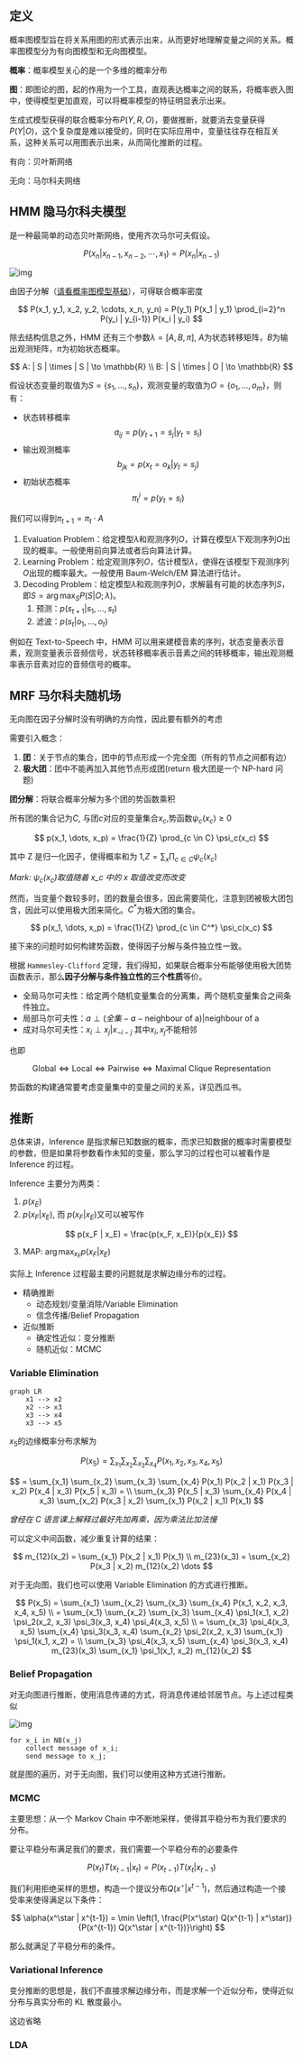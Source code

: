 ## 定义

概率图模型旨在将关系用图的形式表示出来，从而更好地理解变量之间的关系。概率图模型分为有向图模型和无向图模型。

**概率**：概率模型关心的是一个多维的概率分布

**图**：即图论的图，起的作用为一个工具，直观表达概率之间的联系，将概率嵌入图中，使得模型更加直观，可以将概率模型的特征明显表示出来。

生成式模型获得的联合概率分布$P(Y,R,O)$，要做推断，就要消去变量获得$P(Y | O)$，这个复杂度是难以接受的，同时在实际应用中，变量往往存在相互关系，这种关系可以用图表示出来，从而简化推断的过程。

有向：贝叶斯网络

无向：马尔科夫网络

## HMM 隐马尔科夫模型

是一种最简单的动态贝叶斯网络，使用齐次马尔可夫假设。

$$
P(x_n | x_{n-1}, x_{n-2}, \cdots, x_1) = P(x_n | x_{n-1})
$$

![img](https://img2023.cnblogs.com/blog/3436855/202406/3436855-20240625160428450-2045049205.png)

由因子分解（[请看概率图模型基础](https://www.cnblogs.com/Blackteaxx/p/18180183)），可得联合概率密度

$$
P(x_1, y_1, x_2, y_2, \cdots, x_n, y_n) = P(y_1) P(x_1 | y_1) \prod_{i=2}^n P(y_i | y_{i-1}) P(x_i | y_i)
$$

除去结构信息之外，HMM 还有三个参数$\lambda = [A, B, \pi]$, $A$为状态转移矩阵，$B$为输出观测矩阵，$\pi$为初始状态概率。

$$
A: | S | \times | S | \to \mathbb{R} \\
B: | S | \times | O | \to \mathbb{R}
$$

假设状态变量的取值为$S=\{s_1, \dots, s_n\}$，观测变量的取值为$O=\{o_1, \dots, o_m\}$，则有：

- 状态转移概率
  $$
  a_{ij} = p(y_{t+1}=s_j|y_t=s_i)
  $$
- 输出观测概率
  $$
  b_{jk} = p(x_t=o_k|y_t=s_j)
  $$
- 初始状态概率
  $$
  \pi^i_t = p(y_t=s_i)
  $$

我们可以得到$\pi_{t+1} = \pi_{t} \cdot A$

1. Evaluation Problem：给定模型$\lambda$和观测序列$O$，计算在模型$\lambda$下观测序列$O$出现的概率。一般使用前向算法或者后向算法计算。
2. Learning Problem：给定观测序列$O$，估计模型$\lambda$，使得在该模型下观测序列$O$出现的概率最大。一般使用 Baum-Welch/EM 算法进行估计。
3. Decoding Problem：给定模型$\lambda$和观测序列$O$，求解最有可能的状态序列$S$，即$S = \arg \max_S P(S|O;\lambda)$。
   1. 预测：$p(s_{t+1}|s_1, \dots, s_t)$
   2. 滤波：$p(s_t|o_1, \dots, o_t)$

例如在 Text-to-Speech 中，HMM 可以用来建模音素的序列，状态变量表示音素，观测变量表示音频信号，状态转移概率表示音素之间的转移概率，输出观测概率表示音素对应的音频信号的概率。

## MRF 马尔科夫随机场

无向图在因子分解时没有明确的方向性，因此要有额外的考虑

需要引入概念：

1. **团**：关于节点的集合，团中的节点形成一个完全图（所有的节点之间都有边）
2. **极大团**：团中不能再加入其他节点形成团(return 极大团是一个 NP-hard 问题)

**团分解**：将联合概率分解为多个团的势函数乘积

所有团的集合记为$C$, 与团$c$对应的变量集合$x_c$,势函数$\psi_c(x_c) \geq 0$

$$
p(x_1, \dots, x_p) = \frac{1}{Z} \prod_{c \in C} \psi_c(x_c)
$$

其中 Z 是归一化因子，使得概率和为 1,$Z = \sum_x \prod_{c \in C} \psi_c(x_c)$

_Mark: $\psi_c(x_c)$取值随着 x_c 中的 x 取值改变而改变_

然而，当变量个数较多时，团的数量会很多，因此需要简化，注意到团被极大团包含，因此可以使用极大团来简化。$C^*$为极大团的集合。

$$
p(x_1, \dots, x_p) = \frac{1}{Z} \prod_{c \in C^*} \psi_c(x_c)
$$

接下来的问题时如何构建势函数，使得因子分解与条件独立性一致。

根据 `Hammesley-Clifford` 定理，我们得知，如果联合概率分布能够使用极大团势函数表示，那么**因子分解与条件独立性的三个性质**等价。

- 全局马尔可夫性：给定两个随机变量集合的分离集，两个随机变量集合之间条件独立。
- 局部马尔可夫性：$a \perp (全集 - a - \text{neighbour of a}) | \text{neighbour of a}$
- 成对马尔可夫性：$x_i \perp x_j | x_{-i-j}$ 其中$x_i,x_j$不能相邻

也即

$$
\text{Global} \iff \text{Local} \iff \text{Pairwise} \iff \text{Maximal Clique Representation}
$$

势函数的构建通常要考虑变量集中的变量之间的关系，详见西瓜书。

## 推断

总体来讲，Inference 是指求解已知数据的概率，而求已知数据的概率时需要模型的参数，但是如果将参数看作未知的变量，那么学习的过程也可以被看作是 Inference 的过程。

Inference 主要分为两类：

1. $p(x_E)$
2. $p(x_F | x_E)$, 而 $p(x_F | x_E)$又可以被写作

$$
p(x_F | x_E) = \frac{p(x_F, x_E)}{p(x_E)}
$$

3. MAP: $\arg \max_{x_F} p(x_F | x_E)$

实际上 Inference 过程最主要的问题就是求解边缘分布的过程。

- 精确推断
  - 动态规划/变量消除/Variable Elimination
  - 信念传播/Belief Propagation
- 近似推断
  - 确定性近似：变分推断
  - 随机近似：MCMC

### Variable Elimination

```mermaid
graph LR
    x1 --> x2
    x2 --> x3
    x3 --> x4
    x3 --> x5
```

$x_5$的边缘概率分布求解为

$$
P(x_5) = \sum_{x_1} \sum_{x_2} \sum_{x_3} \sum_{x_4} P(x_1, x_2, x_3, x_4, x_5)
$$

$$
= \sum_{x_1} \sum_{x_2} \sum_{x_3} \sum_{x_4} P(x_1) P(x_2 | x_1) P(x_3 | x_2) P(x_4 | x_3) P(x_5 | x_3) = \\
\sum_{x_3} P(x_5 | x_3) \sum_{x_4} P(x_4 | x_3) \sum_{x_2} P(x_3 | x_2) \sum_{x_1} P(x_2 | x_1) P(x_1)
$$

_曾经在 C 语言课上解释过最好先加再乘，因为乘法比加法慢_

可以定义中间函数，减少重复计算的结果：

$$
m_{12}(x_2) = \sum_{x_1} P(x_2 | x_1) P(x_1) \\
m_{23}(x_3) = \sum_{x_2} P(x_3 | x_2) m_{12}(x_2) \dots
$$

对于无向图，我们也可以使用 Variable Elimination 的方式进行推断。

$$
P(x_5) = \sum_{x_1} \sum_{x_2} \sum_{x_3} \sum_{x_4} P(x_1, x_2, x_3, x_4, x_5) \\
= \sum_{x_1} \sum_{x_2} \sum_{x_3} \sum_{x_4} \psi_1(x_1, x_2) \psi_2(x_2, x_3) \psi_3(x_3, x_4) \psi_4(x_3, x_5) \\
= \sum_{x_3} \psi_4(x_3, x_5) \sum_{x_4} \psi_3(x_3, x_4) \sum_{x_2} \psi_2(x_2, x_3) \sum_{x_1} \psi_1(x_1, x_2) = \\
\sum_{x_3} \psi_4(x_3, x_5) \sum_{x_4} \psi_3(x_3, x_4) m_{23}(x_3) \sum_{x_1} \psi_1(x_1, x_2) m_{12}(x_2)
$$

### Belief Propagation

对无向图进行推断，使用消息传递的方式，将消息传递给邻居节点。与上述过程类似

![img](https://img2023.cnblogs.com/blog/3436855/202406/3436855-20240625175814740-552068526.png)

```{python}
for x_i in NB(x_j)
    collect message of x_i;
    send message to x_j;
```

就是图的遍历，对于无向图，我们可以使用这种方式进行推断。

### MCMC

主要思想：从一个 Markov Chain 中不断地采样，使得其平稳分布为我们要求的分布。

要让平稳分布满足我们的要求，我们需要一个平稳分布的必要条件

$$
P(x_{t}) T(x_{t-1} | x_t) = P(x_{t-1}) T(x_t | x_{t-1})
$$

我们利用拒绝采样的思想，构造一个提议分布$Q(x^\star | x^{t-1})$，然后通过构造一个接受率来使得满足以下条件：

$$
\alpha(x^\star | x^{t-1}) = \min \left(1, \frac{P(x^\star) Q(x^{t-1} | x^\star)}{P(x^{t-1}) Q(x^\star | x^{t-1})}\right)
$$

那么就满足了平稳分布的条件。

### Variational Inference

变分推断的思想是，我们不直接求解边缘分布，而是求解一个近似分布，使得近似分布与真实分布的 KL 散度最小。

这边省略

### LDA

